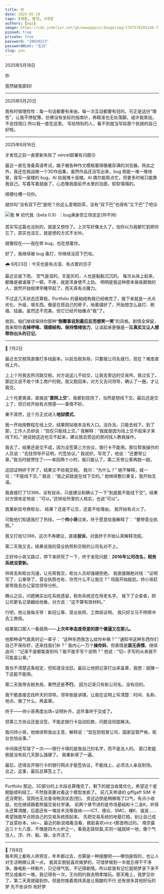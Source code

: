 ```yaml
---
title: 你
date: 2025-05-18
tags: [博客, 置顶, 示例]
authors: [wqz]
image: https://cdn.jsdelivr.net/gh/wwwqqqzzz/Image/img/1747579292240-f33c6e48da5776cd169a3a0104132f7b.gif
pinned: true
private: true
password: "20030223"
passwordHint: "生日"
slug: you
---
```


<div className="time-divider">
  <span className="time-marker">2025年5月18日</span>
</div>

你

竟然破我密码!


---

<div className="time-divider">
  <span className="time-marker">2025年5月20日</span>
</div>

我有时很理性性：每一句话都要有来由，每一次互动都要有目的。可正是这份“理性”，让我不停犹豫，仿佛没有坐标的指南针，再精准也无处落脚。或许我笨拙，不会找借口
所以我一直在这里。
写给特别的人，看不到就当写给那个执拗的自己好啦。


---

<div className="time-divider">
  <span className="time-marker">2025年6月16日</span>
</div>

才发现之前一直更新失败了 vercel部署有问题😔

最近一直在准备英语考试，脑子被各种作文模板塞得像缓存满的浏览器。除此之外，我还在挑战做一个3D作品集，虽然作品还没写出来，bug 倒是一堆一堆地冒，我写一层楼的 bug，AI 给我堆十层楼。AI 偶尔能帮点忙，但更多时候只能靠我自己。写着写着就崩了，心态像我面前开水里的泡面，软软塌塌的。

顺便吐槽一句你。

就你叫“没有双下巴”是吧？你这么爱喝奶茶，没有“双下巴”也得有“又下巴”了吧😜

![我](https://cdn.jsdelivr.net/gh/wwwqqqzzz/Image/img/1749120966488-3d17228d629dce6164a2a8e2670b434a.gif)
🛠️ 初代我（beta 0.9）｜bug满身但立场坚定(帅不帅)

其实写这篇也没别的，就是又想你了。上次写好像太久了。怕你以为我都忙到把你忘了，其实也没忘，就是想的方式不太吵。

就像现在——我在修 bug，也在想着你。

好了，我继续被 bug 毒打，你继续没双下巴哈。


<div className="time-divider">
  <span className="time-marker">🌧️ 6月23日｜今天也是有点湿、有点累的日子</span>
</div>

最近总是下雨。
空气是湿的，天是灰的，人也是黏黏沉沉的。
每次从床上起来，都像是被谁揍了一顿，不疼，就是浑身使不上劲。
明明是我这种原本昼夜颠倒的人，居然开始规律早睡早起了。雨天真有点魔力。

不过这几天状态还算稳，Portfolio 的基础结构我已经做完了，接下来就是一点点优化、升级、填东西。像是在搭自己的房子，地基铺好了，开始想怎么装灯、刷墙、挂画。虽然还不完美，但它已经开始像点“我”了。


收到，咱们继续保持你那种“**倒霉事说到最后反而想笑一笑**”的风格。剧情全保留，我来帮你**去掉啰嗦、理顺结构、保持情绪张力**，让读起来更像是一篇**真实又让人想帮你出头的日记**。

---

<div className="time-divider">
  <span className="time-marker">📆 7月2日</span>
</div>

最近去交税简直像打多线副本。以前去税务局，只要报公司名就行。现在？难度直线上升。

上上个月我去热河路交税，对方说这儿不给交，让我去旁边的交易所。我过去了，那边又说不收个体工商户的税。我又跑回来，对方又去问领导，确认了一圈，才让我交。

上个月更离谱，直接说“**要网上交**”。我都到现场了，当然是想线下交。最后还是交上了，但已经开始有点预感——事情不妙。

果不其然，这个月正式进入**地狱模式**。

我一开始按教程在线上交，结果网站根本没有入口。没办法，只能去线下。到了那，工作人员却说：“现在只能线上交。”
我解释：“我就是因为线上交不起来才来线下的。”
她说她这边也交不起来，建议我去旁边的房间找人教我操作。

我去了。结果还是交不成，因为没签第三方协议，银行卡不能用。那位帮我操作的人员说：“去找领导开证明，代签协议。”
我说好。写完了，他说：“还要带公章。”我当时就愣住了——来回两个小时，我只能认了。第二天带公章再跑一趟。

这回证明终于开了，结果又不给我交税。
我问：“为什么？”
她不解释，就一句：“不能线下交。”
我说：“我之前就是在线下交的。”
她继续敷衍重复，我开始无语。

我直接打了12366，没有投诉，只是建议和确认了一下“到底能不能线下交”。结果对方很肯定地说：“可以。”还转给所里的人核实，也说“可以”。

我重新挂号换柜台。
结果？还是不让交，还是不给理由。
我开始有点火了。

可能他们知道我打了热线，一个**帅小哥**过来，终于愿意给我解释了：
“要带营业执照。”

我又打给12366，这次不再建议，直接**投诉**。对面终于开始认真解释流程。

第二天我又去，结果说我的营业执照和交税的公司名对不上。

正好帅小哥又路过，停下来研究了一下，终于发现问题：**2016年公司改名，税务系统没更新。**

帅哥去和柜台沟通，让先帮我交，柜台人员却强硬拒绝。
我直接跟她对线：“证明写了，公章带了，营业执照也有，你凭什么不让我交？”
场面开始尴尬。帅小哥赶紧带我去办公室找领导分析。

确认之后，问题确实出在系统遗留，税务系统还在用老名字。
我下了企查查，把公司更名记录翻给他看，对方说：“这不算有效材料。”

行吧，他让我每天带：新旧公章、营业执照、工商局证明。
我只好又马不停蹄冲去工商局。

结果窗口那人一看就熟——**上次年审态度奇差的那个傻逼又在那儿。**

他那种语气我真的记一辈子：
“这种东西我怎么给你补嘛？”
“通知书这种东西你们自己不保存好，还来找我们补？”
我内心一万个**操你妈**，但表情是**面无表情**，继续追问：“记录不是都能查到吗？能不能手写个说明？”
他说：“切\~ 手写的从来就不可能盖公章。”

我也不清楚这条规定，但知道没法怼。最后让他把记录打出来盖章，我想：就赌一下这能不能用。

第二天我带去税务局，果然还是**不行**。
因为记录只有新公司名，没有旧的。

我干脆直接去找昨天的领导。领导倒是讲理，让我在证明上写清楚：时间、名称、地点、做了什么，再盖章。

终于——帅小哥再度出场+证明补齐，这件事终于交成了。

但第三方协议还是没签，不能走银行卡自动扣款，问题没彻底解决。

我问帅小哥，他继续帮我出主意，解释说：“现在防假冒公司，国家监管严格，柜台也怕出事。”

中间我还写错了一次——银行卡填的是我自己的名字，而不是法人的。
窗口老姐倒是没有前几天那么强硬了。
我重新填了一遍。

最后，还得去开银行卡的银行网点才能签协议，不能线上，必须法人亲自到场。
总之，这事，最后总算签上了。

---
 Portfolio 那边，3D部分的上半段总算撸完了。剩下的就当收尾优化，希望这个星期能顺利结工，不然我真要对着这个模型发疯了。
 前几天申请的  giffgaff SIM 卡还没寄到，官网也无法查询物流状态[愁]。
 资这边倒是稍微喘了口气，有点小收益，也在继续跟着熊猫交易社学课。
 前两个章节讲的是市场基础和十二金K，听得头还算清醒，后面还有一堆技术流等我啃——ICT、缠论、SMC、裸K、谐波……希望我能早点把自己的交易系统搭起来。
 先把交易系统的地基打稳，别让自己成了韭菜标本。skr~，最近的新说唱看没看，我挺喜欢vinz-t那首杨过的。
 南京最近三十七八度，不愧是四大火炉之一，看我走路轻盈,实则一碰就碎一地，像个气泡人，浮、炸、黏、躁，全齐活了。

---


<div className="time-divider">
  <span className="time-marker">📆 7月8日</span>
</div>
每年网上都有人转预言，年年都过去，也算是一种提醒吧——哪怕是假的，也让人对生活稍微认真一点。
我其实倒挺喜欢做梦的，可惜梦做到一半就忘得干干净净。像电影一样断片，只记得气氛，不记得剧情。所以趁我有记忆就把梦录下来不然又成废片一堆。我记得有一次，王向阳约我去明孝陵玩。那天晚上，我梦见你了。第二天真就碰到你。但是你挽着周炜真是让我酸的不行
还有很多其他好玩的梦 先不告诉你 祝好梦